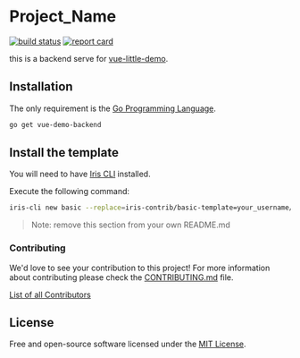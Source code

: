 # Project_Name

[![build status](https://img.shields.io/travis/iris-contrib/basic-template/master.svg?style=for-the-badge&logo=travis)](https://travis-ci.org/iris-contrib/basic-template) [![report card](https://img.shields.io/badge/report%20card-a%2B-ff3333.svg?style=for-the-badge)](https://goreportcard.com/report/vue-demo-backend)

this is a backend serve for [vue-little-demo](https://github.com/beluxx/vue-little-demo).

## Installation

The only requirement is the [Go Programming Language](https://golang.org/dl).

```sh
go get vue-demo-backend
```

## Install the template

You will need to have [Iris CLI](https://github.com/kataras/iris-cli) installed.

Execute the following command:

```sh
iris-cli new basic --replace=iris-contrib/basic-template=your_username/repo
```

> Note: remove this section from your own README.md

### Contributing

We'd love to see your contribution to this project! For more information about contributing please check the [CONTRIBUTING.md](CONTRIBUTING.md) file.

[List of all Contributors](https://vue-demo-backend/graphs/contributors)

## License

Free and open-source software licensed under the [MIT License](LICENSE).
